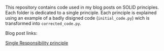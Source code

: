 This repository contains code used in my blog posts on SOLID principles. Each folder is dedicated to a single principle. Each principle is explained using an example of a badly disigned code (`initial_code.py`) wich is transformed into `corrected_code.py`.

Blog post links:

[Single Responsibility principle]()

